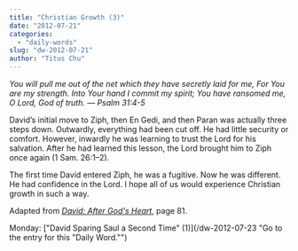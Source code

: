 ```yaml
---
title: "Christian Growth (3)"
date: "2012-07-21"
categories: 
  - "daily-words"
slug: "dw-2012-07-21"
author: "Titus Chu"
---
```


_You will pull me out of the net which they have secretly laid for me, For You are my strength. Into Your hand I commit my spirit; You have ransomed me, O Lord, God of truth. — Psalm 31:4-5_

David’s initial move to Ziph, then En Gedi, and then Paran was actually three steps down. Outwardly, everything had been cut off. He had little security or comfort. However, inwardly he was learning to trust the Lord for his salvation. After he had learned this lesson, the Lord brought him to Ziph once again (1 Sam. 26:1–2).

The first time David entered Ziph, he was a fugitive. Now he was different. He had confidence in the Lord. I hope all of us would experience Christian growth in such a way.

Adapted from _[David: After God's Heart](/book-david "Go to the listing for this book.")_, page 81.

Monday: ["David Sparing Saul a Second Time" (1)](/dw-2012-07-23 "Go to the entry for this "Daily Word."")

